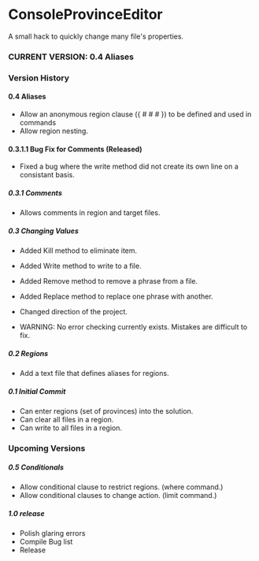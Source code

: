 # ConsoleProvinceEditor
A small hack to quickly change many file's properties.

### CURRENT VERSION: 0.4 Aliases

### Version History

#### 0.4 Aliases
* Allow an anonymous region clause ({ # # # }) to be defined and used in commands
* Allow region nesting.

#### 0.3.1.1 Bug Fix for Comments (Released)
* Fixed a bug where the write method did not create its own line on a consistant basis.

##### 0.3.1 Comments
* Allows comments in region and target files.

##### 0.3 Changing Values
* Added Kill method to eliminate item.
* Added Write method to write to a file.
* Added Remove method to remove a phrase from a file.
* Added Replace method to replace one phrase with another.
* Changed direction of the project.

* WARNING: No error checking currently exists. Mistakes are difficult to fix.

##### 0.2 Regions 
* Add a text file that defines aliases for regions.

##### 0.1 Initial Commit
* Can enter regions (set of provinces) into the solution.
* Can clear all files in a region.
* Can write to all files in a region.

### Upcoming Versions

##### 0.5 Conditionals
* Allow conditional clause to restrict regions. (where command.)
* Allow conditional clauses to change action. (limit command.)

##### 1.0 release
* Polish glaring errors
* Compile Bug list
* Release
